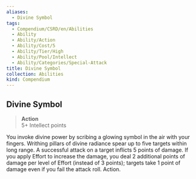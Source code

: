 ```yaml
---
aliases:
  - Divine Symbol
tags:
  - Compendium/CSRD/en/Abilities
  - Ability
  - Ability/Action
  - Ability/Cost/5
  - Ability/Tier/High
  - Ability/Pool/Intellect
  - Ability/Categories/Special-Attack
title: Divine Symbol
collection: Abilities
kind: Compendium
---
```

## Divine Symbol  
>**Action**  
>5+ Intellect points
  
You invoke divine power by scribing a glowing symbol in the air with your fingers. Writhing pillars of divine radiance spear up to five targets within long range. A successful attack on a target inflicts 5 points of damage. If you apply Effort to increase the damage, you deal 2 additional points of damage per level of Effort (instead of 3 points); targets take 1 point of damage even if you fail the attack roll. Action.